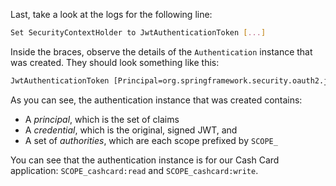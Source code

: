 Last, take a look at the logs for the following line:

```bash
Set SecurityContextHolder to JwtAuthenticationToken [...]
```

Inside the braces, observe the details of the `Authentication` instance that was created. They should look something like this:

```bash
JwtAuthenticationToken [Principal=org.springframework.security.oauth2.jwt.Jwt@da5265e9, Credentials=[PROTECTED], Authenticated=true, Details=WebAuthenticationDetails [RemoteIpAddress=127.0.0.1, SessionId=null], Granted Authorities=[SCOPE_cashcard:read, SCOPE_cashcard:write]]
```

As you can see, the authentication instance that was created contains:

- A _principal_, which is the set of claims
- A _credential_, which is the original, signed JWT, and
- A set of _authorities_, which are each scope prefixed by `SCOPE_`

You can see that the authentication instance is for our Cash Card application: `SCOPE_cashcard:read` and `SCOPE_cashcard:write`.

